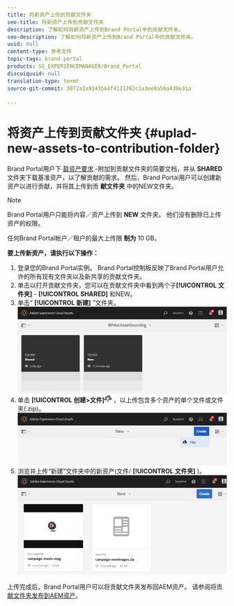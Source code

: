 ```yaml
---
title: 将新资产上传到贡献文件夹
seo-title: 将新资产上传到贡献文件夹
description: 了解如何将新资产上传到Brand Portal中的贡献文件夹。
seo-description: 了解如何将新资产上传到Brand Portal中的贡献文件夹。
uuid: null
content-type: 参考文件
topic-tags: brand-portal
products: SG_EXPERIENCEMANAGER/Brand_Portal
discoiquuid: null
translation-type: tm+mt
source-git-commit: 3072a3a9343b64f4121262c1a3ee8a5ba439e31a

---
```



# 将资产上传到贡献文件夹 {#uplad-new-assets-to-contribution-folder}

Brand Portal用户下 [载资产要求](brand-portal-download-asset-requirements.md) -附加到贡献文件夹的简要文档，并从 **SHARED** 文件夹下载基准资产，以了解贡献的需求。
然后，Brand Portal用户可以创建新资产以进行贡献，并将其上传到贡 **献文件夹** 中的NEW文件夹。

>[!NOTE]
>
>Brand Portal用户只能将内容／资产上传到 **NEW** 文件夹。 他们没有删除已上传资产的权限。
>
>任何Brand Portal帐户／租户的最大上传限 **制为** 10 GB。


**要上传新资产，请执行以下操作：**

1. 登录您的Brand Portal实例。
Brand Portal控制板反映了Brand Portal用户允许的所有现有文件夹以及新共享的贡献文件夹。
1. 单击以打开贡献文件夹，您可以在贡献文件夹中看到两个子&#x200B;**[!UICONTROL 文件夹]** - **[!UICONTROL SHARED]** 和NEW。
1. 单击“ **[!UICONTROL 新建]** ”文件夹。
   ![](assets/upload-new-assets1.png)
1. 单击 **[!UICONTROL 创建&gt;文件]**![](assets/upload.png) ，以上传包含多个资产的单个文件或文件夹(.zip)。
   ![](assets/upload-new-assets2.png)
1. 浏览并上传“新建”文件夹中的新资产(文件/ **[!UICONTROL 文件夹]** )。
   ![](assets/upload-new-assets3.png)

上传完成后，Brand Portal用户可以将贡献文件夹发布回AEM资产。 请参阅将贡 [献文件夹发布到AEM资产](brand-portal-publish-contribution-folder-to-aem-assets.md)。
